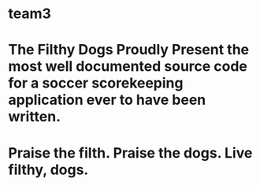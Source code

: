 # team3
# The Filthy Dogs Proudly Present the most well documented source code for a soccer scorekeeping application ever to have been written.
# Praise the filth. Praise the dogs. Live filthy, dogs.
